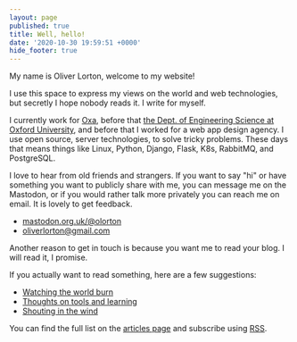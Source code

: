 ```yaml
---
layout: page
published: true
title: Well, hello!
date: '2020-10-30 19:59:51 +0000'
hide_footer: true
---
```


My name is Oliver Lorton, welcome to my website!

I use this space to express my views on the world and web technologies, but secretly I hope nobody reads it. I write for myself.

I currently work for [Oxa](https://oxa.tech/), before that [the Dept. of Engineering Science at Oxford University](https://eng.ox.ac.uk/), and before that I worked for a web app design agency. I use open source, server technologies, to solve tricky problems. These days that means things like Linux, Python, Django, Flask, K8s, RabbitMQ, and PostgreSQL.

I love to hear from old friends and strangers. If you want to say "hi" or have something you want to publicly share with me, you can message me on the Mastodon, or if you would rather talk more privately you can reach me on email. It is lovely to get feedback.

- [mastodon.org.uk/@olorton](https://mastodon.org.uk/@olorton)
- [oliverlorton@gmail.com](mailto:oliverlorton@gmail.com)

Another reason to get in touch is because you want me to read your blog. I will read it, I promise.

If you actually want to read something, here are a few suggestions:

- [Watching the world burn](post/2023-07-26-watching-the-world-burn.html)
- [Thoughts on tools and learning](post/2020-05-26-thoughts-on-tools-and-learning.html)
- [Shouting in the wind](post/2020-01-29-shouting-in-the-wind.html)

You can find the full list on the [articles page](articles.html) and subscribe using [RSS](/atom.xml).
